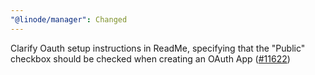 ```yaml
---
"@linode/manager": Changed
---
```


Clarify Oauth setup instructions in ReadMe, specifying that the "Public" checkbox should be checked when creating an OAuth App ([#11622](https://github.com/linode/manager/pull/11622))
